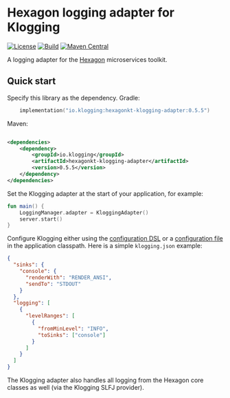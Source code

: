 # Hexagon logging adapter for Klogging

[![License](https://img.shields.io/badge/License-Apache%202.0-blue.svg)](https://opensource.org/licenses/Apache-2.0)
[![Build](https://github.com/klogging/klogging/actions/workflows/build-hexagonkt-adapter.yml/badge.svg)](https://github.com/klogging/klogging/actions/workflows/build-hexagonkt-adapter.yml)
[![Maven Central](https://img.shields.io/maven-central/v/io.klogging/hexagonkt-klogging-adapter.svg?label=maven%20central)](https://central.sonatype.com/search?smo=true&q=io.klogging%3Ahexagonkt-klogging-adapter)

A logging adapter for the [Hexagon](https://hexagonkt.com/) microservices toolkit.

## Quick start

Specify this library as the dependency. Gradle:

```kotlin
    implementation("io.klogging:hexagonkt-klogging-adapter:0.5.5")
```

Maven:

```xml

<dependencies>
    <dependency>
        <groupId>io.klogging</groupId>
        <artifactId>hexagonkt-klogging-adapter</artifactId>
        <version>0.5.5</version>
    </dependency>
</dependencies>
```

Set the Klogging adapter at the start of your application, for example:

```kotlin
fun main() {
    LoggingManager.adapter = KloggingAdapter()
    server.start()
}
```

Configure Klogging either using the [configuration DSL](https://klogging.io/docs/configuration/dsl) or
a [configuration file](https://klogging.io/docs/configuration/json) in the application classpath. Here is a
simple `klogging.json` example:

```json
{
  "sinks": {
    "console": {
      "renderWith": "RENDER_ANSI",
      "sendTo": "STDOUT"
    }
  },
  "logging": [
    {
      "levelRanges": [
        {
          "fromMinLevel": "INFO",
          "toSinks": ["console"]
        }
      ]
    }
  ]
}
```

The Klogging adapter also handles all logging from the Hexagon core classes as well (via the Klogging SLFJ provider).
